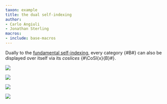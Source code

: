 ```yaml
---
taxon: example
title: the dual self-indexing
author:
- Carlo Angiuli
- Jonathan Sterling
macros:
- include: base-macros
---
```


Dually to the [fundamental self-indexing](frct-001X), every category {#B#} can also be displayed over itself via its *coslices* {#\CoSl{x}{B}#}.

![](frct-002Z)

![](frct-001M)

![](frct-001N)

![](frct-0030)
